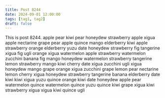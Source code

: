 ```yaml
---
title: Post 8244
date: 2024-09-01 12:00:00
tags: [tag1, tag2]
draft: false
---
```

This is post 8244.
apple
pear
kiwi
pear
honeydew
strawberry
apple
xigua
apple
nectarine
grape
pear
apple
quince
mango
elderberry
kiwi
apple
strawberry
orange
elderberry
yuzu
date
honeydew
strawberry
fig
tangerine
xigua
fig
ugli
orange
xigua
watermelon
apple
strawberry
watermelon
zucchini
banana
fig
mango
honeydew
watermelon
strawberry
tangerine
lemon
strawberry
mango
kiwi
cherry
date
xigua
zucchini
ugli
xigua
honeydew
mango
grape
orange
xigua
zucchini
grape
lemon
pear
nectarine
lemon
cherry
xigua
honeydew
strawberry
tangerine
banana
elderberry
date
kiwi
kiwi
xigua
yuzu
quince
orange
kiwi
date
honeydew
apple
pear
watermelon
quince
watermelon
quince
yuzu
quince
kiwi
grape
xigua
kiwi
strawberry
xigua
xigua
kiwi
quince
ugli
